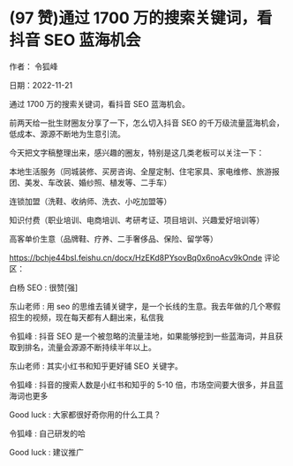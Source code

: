 
# (97 赞)通过 1700 万的搜索关键词，看抖音 SEO 蓝海机会

作者：  令狐峰

日期：2022-11-21

通过 1700 万的搜索关键词，看抖音 SEO 蓝海机会。

前两天给一批生财圈友分享了一下，怎么切入抖音 SEO 的千万级流量蓝海机会，低成本、源源不断地为生意引流。

今天把文字稿整理出来，感兴趣的圈友，特别是这几类老板可以关注一下：

本地生活服务（同城装修、买房咨询、全屋定制、住宅家具、家电维修、旅游报团、美发、车改装、婚纱照、植发等、二手车）

连锁加盟（洗鞋、收纳师、洗衣、小吃加盟等）

知识付费（职业培训、电商培训、考研考证、项目培训、兴趣爱好培训等）

高客单价生意（品牌鞋、疗养、二手奢侈品、保险、留学等）

https://bchje44bsl.feishu.cn/docx/HzEKd8PYsovBq0x6noAcv9kOnde 评论区：

白杨 SEO : 很赞[强]

东山老师 : 用 seo 的思维去铺关键字，是一个长线的生意。我去年做的几个寒假招生的视频，现在每天都有人翻出来，私信我

令狐峰 : 抖音 SEO 是一个被忽略的流量洼地，如果能够挖到一些蓝海词，并且获取到排名，流量会源源不断持续半年以上。

东山老师 : 其实小红书和知乎更好铺 SEO 关键字。

令狐峰 : 抖音的搜索人数是小红书和知乎的 5-10 倍，市场空间要大很多，并且蓝海词也更多



Good luck : 大家都很好奇你用的什么工具？

令狐峰 : 自己研发的哈

Good luck : 建议推广
